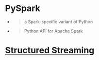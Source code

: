# PySpark
- > a Spark-specific variant of Python
- > Python API for Apache Spark


# [Structured Streaming](https://spark.apache.org/docs/latest/api/python/index.html#index-page-structured-streaming) 
